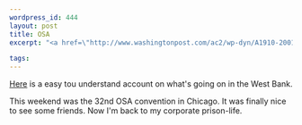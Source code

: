 ```yaml
--- 
wordpress_id: 444
layout: post
title: OSA
excerpt: "<a href=\"http://www.washingtonpost.com/ac2/wp-dyn/A1910-2001Jun29?language=printer\">Here</a> is a easy tou understand account on what's going on in the West Bank.\r<p>This weekend was the 32nd OSA convention in Chicago.  It was finally nice to see some friends.  Now I'm back to my corporate prison-life.</p>  "

tags: 
---
```


<a href="http://www.washingtonpost.com/ac2/wp-dyn/A1910-2001Jun29?language=printer">Here</a> is a easy tou understand account on what's going on in the West Bank.<p>This weekend was the 32nd OSA convention in Chicago.  It was finally nice to see some friends.  Now I'm back to my corporate prison-life.</p>  
